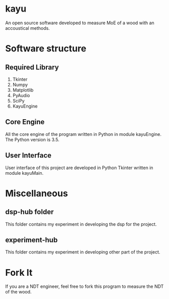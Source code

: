 # kayu
An open source software developed to measure MoE of a wood with an accoustical methods.

# Software structure
## Required Library
1. Tkinter
2. Numpy
3. Matplotlib
4. PyAudio
5. SciPy
6. KayuEngine

## Core Engine
All the core engine of the program written in Python in module kayuEngine. The Python version is 3.5.

## User Interface
User interface of this project are developed in Python Tkinter written in module kayuMain.

# Miscellaneous
## dsp-hub folder
This folder contains my experiment in developing the dsp for the project.

## experiment-hub
This folder contains my experiment in developing other part of the project.

# Fork It
If you are a NDT engineer, feel free to fork this program to measure the NDT of the wood.


